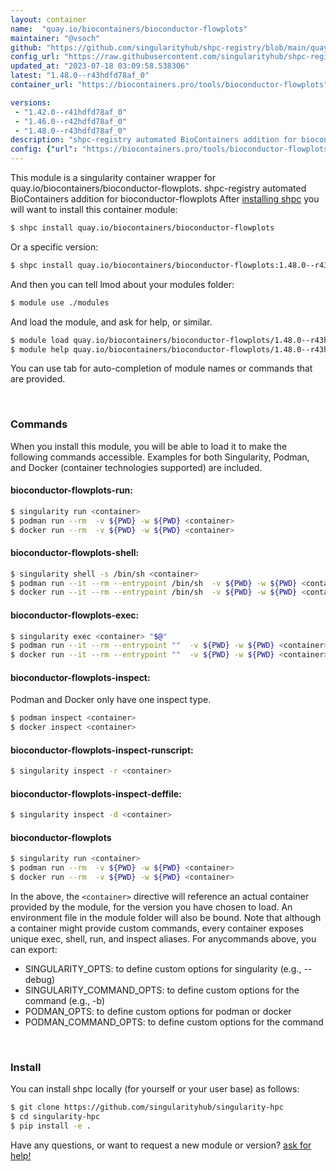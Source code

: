 ```yaml
---
layout: container
name:  "quay.io/biocontainers/bioconductor-flowplots"
maintainer: "@vsoch"
github: "https://github.com/singularityhub/shpc-registry/blob/main/quay.io/biocontainers/bioconductor-flowplots/container.yaml"
config_url: "https://raw.githubusercontent.com/singularityhub/shpc-registry/main/quay.io/biocontainers/bioconductor-flowplots/container.yaml"
updated_at: "2023-07-18 03:09:58.538306"
latest: "1.48.0--r43hdfd78af_0"
container_url: "https://biocontainers.pro/tools/bioconductor-flowplots"

versions:
 - "1.42.0--r41hdfd78af_0"
 - "1.46.0--r42hdfd78af_0"
 - "1.48.0--r43hdfd78af_0"
description: "shpc-registry automated BioContainers addition for bioconductor-flowplots"
config: {"url": "https://biocontainers.pro/tools/bioconductor-flowplots", "maintainer": "@vsoch", "description": "shpc-registry automated BioContainers addition for bioconductor-flowplots", "latest": {"1.48.0--r43hdfd78af_0": "sha256:727936a2e1e325ce3adabc7c374084f1ffe3f283ab7bf99be05b747625c2ece9"}, "tags": {"1.42.0--r41hdfd78af_0": "sha256:6ea6f9a9c89f7e310761354fa30eda014ae3ca8137e143bd1136d6b1e59dd631", "1.46.0--r42hdfd78af_0": "sha256:2b93832564ed1bf797e0b3fa27e1fcdd74933e7fe02e031731bafd3935fc636c", "1.48.0--r43hdfd78af_0": "sha256:727936a2e1e325ce3adabc7c374084f1ffe3f283ab7bf99be05b747625c2ece9"}, "docker": "quay.io/biocontainers/bioconductor-flowplots"}
---
```


This module is a singularity container wrapper for quay.io/biocontainers/bioconductor-flowplots.
shpc-registry automated BioContainers addition for bioconductor-flowplots
After [installing shpc](#install) you will want to install this container module:


```bash
$ shpc install quay.io/biocontainers/bioconductor-flowplots
```

Or a specific version:

```bash
$ shpc install quay.io/biocontainers/bioconductor-flowplots:1.48.0--r43hdfd78af_0
```

And then you can tell lmod about your modules folder:

```bash
$ module use ./modules
```

And load the module, and ask for help, or similar.

```bash
$ module load quay.io/biocontainers/bioconductor-flowplots/1.48.0--r43hdfd78af_0
$ module help quay.io/biocontainers/bioconductor-flowplots/1.48.0--r43hdfd78af_0
```

You can use tab for auto-completion of module names or commands that are provided.

<br>

### Commands

When you install this module, you will be able to load it to make the following commands accessible.
Examples for both Singularity, Podman, and Docker (container technologies supported) are included.

#### bioconductor-flowplots-run:

```bash
$ singularity run <container>
$ podman run --rm  -v ${PWD} -w ${PWD} <container>
$ docker run --rm  -v ${PWD} -w ${PWD} <container>
```

#### bioconductor-flowplots-shell:

```bash
$ singularity shell -s /bin/sh <container>
$ podman run --it --rm --entrypoint /bin/sh  -v ${PWD} -w ${PWD} <container>
$ docker run --it --rm --entrypoint /bin/sh  -v ${PWD} -w ${PWD} <container>
```

#### bioconductor-flowplots-exec:

```bash
$ singularity exec <container> "$@"
$ podman run --it --rm --entrypoint ""  -v ${PWD} -w ${PWD} <container> "$@"
$ docker run --it --rm --entrypoint ""  -v ${PWD} -w ${PWD} <container> "$@"
```

#### bioconductor-flowplots-inspect:

Podman and Docker only have one inspect type.

```bash
$ podman inspect <container>
$ docker inspect <container>
```

#### bioconductor-flowplots-inspect-runscript:

```bash
$ singularity inspect -r <container>
```

#### bioconductor-flowplots-inspect-deffile:

```bash
$ singularity inspect -d <container>
```



#### bioconductor-flowplots

```bash
$ singularity run <container>
$ podman run --rm  -v ${PWD} -w ${PWD} <container>
$ docker run --rm  -v ${PWD} -w ${PWD} <container>
```


In the above, the `<container>` directive will reference an actual container provided
by the module, for the version you have chosen to load. An environment file in the
module folder will also be bound. Note that although a container
might provide custom commands, every container exposes unique exec, shell, run, and
inspect aliases. For anycommands above, you can export:

 - SINGULARITY_OPTS: to define custom options for singularity (e.g., --debug)
 - SINGULARITY_COMMAND_OPTS: to define custom options for the command (e.g., -b)
 - PODMAN_OPTS: to define custom options for podman or docker
 - PODMAN_COMMAND_OPTS: to define custom options for the command

<br>

### Install

You can install shpc locally (for yourself or your user base) as follows:

```bash
$ git clone https://github.com/singularityhub/singularity-hpc
$ cd singularity-hpc
$ pip install -e .
```

Have any questions, or want to request a new module or version? [ask for help!](https://github.com/singularityhub/singularity-hpc/issues)